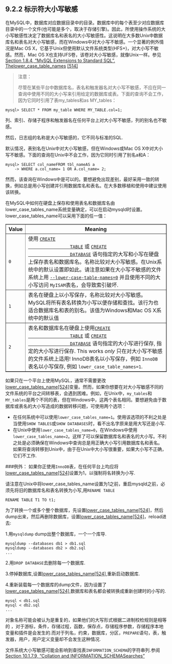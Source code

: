 ## 9.2.2 标示符大小写敏感

在MySQL中，数据库对应数据目录中的目录。数据库中的每个表至少对应数据库目录中的一个文件(也可能是多个，取决于存储引擎)。因此，所使用操作系统的大小写敏感性决定了数据库名和表名的大小写敏感性。这说明在大多数Unix中数据库名和表名对大小写敏感，而在Windows中对大小写不敏感。一个显著的例外情况是Mac OS X，它基于Unix但使用默认文件系统类型(HFS+)，对大小写不敏感。然而，Mac OS X也支持UFS卷，该卷对大小写敏感，就像Unix一样。参见[Section 1.8.4, “MySQL Extensions to Standard SQL”. Thelower_case_table_names]() [[514]]()


> 注意：
>  	
>  尽管在某些平台中数据库名，表名和触发器名对大小写不敏感，不应在同一查询中使用不同的大小写来引用给定的数据库或表。下面的查询不会工作，因为它同时引用了表my_tables和as MY_tables：

	mysql> SELECT * FROM my_table WHERE MY_TABLE.col=1;

列、索引、存储子程序和触发器名在任何平台上对大小写不敏感，列的别名也不敏感。

然后，日志组的名称是大小写敏感的，它不同与标准的SQL.


默认情况，表别名在Unix中对大小写敏感，但在Windows或Mac OS X中对大小写不敏感。下面的查询在Unix中不会工作，因为它同时引用了别名a和A：

	mysql> SELECT col_nameFROM tbl_nameAS a
	    -> WHERE a.col_name= 1 OR A.col_name= 2;


然而，该查询在Windows中是可以的。要想避免出现差别，最好采用一致的转换，例如总是用小写创建并引用数据库名和表名。在大多数移植和使用中建议使用该转换。

在MySQL中如何在硬盘上保存和使用表名和数据库名由lower_case_tables_name系统变量确定，可以在启动mysqld时设置。lower_case_tables_name可以采用下面的任一值：

<table summary="This table describes values for the
          lower_case_table_names
          system variable." border="1"><colgroup><col><col></colgroup><thead><tr><th scope="col">Value</th><th scope="col">Meaning</th></tr></thead><tbody><tr><td scope="row"><code class="literal">0</code></td><td>使用 <a class="link" href="create-table.html" title="13.1.17. CREATE TABLE Syntax"><code class="literal">CREATE
                TABLE</code></a> 或 <a class="link" href="create-database.html" title="13.1.10. CREATE DATABASE Syntax"><code class="literal">CREATE
                DATABASE</code></a> 语句指定的大写和小写在硬盘上保存表名和数据库名。名称比较对大小写敏感。在Unix系统中的默认设置即如此。请注意如果在大小写不敏感的文件系统上用
                <a class="link" href="server-system-variables.html#sysvar_lower_case_table_names"><code class="option">--lower-case-table-names=0</code></a>
               并且使用不同的大小写访问
                <code class="literal">MyISAM</code>表名，会导致索引破坏.</td></tr><tr><td scope="row"><code class="literal">1</code></td><td>表名在硬盘上以小写保存，名称比较对大小写敏感。MySQL将所有表名转换为小写以便存储和查找。该行为也适合数据库名和表的别名。该值为Windows和Mac OS X系统中的默认值</td></tr><tr><td scope="row"><code class="literal">2</code></td><td>表名和数据库名在硬盘上使用<a class="link" href="create-table.html" title="13.1.17. CREATE TABLE Syntax"><code class="literal">CREATE
                TABLE</code></a> 或 <a class="link" href="create-database.html" title="13.1.10. CREATE DATABASE Syntax"><code class="literal">CREATE
                DATABASE</code></a> 语句指定的大小写进行保存, 指定的大小写进行保存.  This works <span class="emphasis"><em>only</em></span> 只在对大小写不敏感的文件系统上适用! InnoDB表名以小写保存，例如
                <code class="literal">InnoDB</code> 表名以小写保存, 例如
				<code class="literal">lower_case_table_names=1</code>.</td></tr></tbody></table>
</div>

如果只在一个平台上使用MySQL，通常不需要更改[lower_case_tables_name]()[[524]]()变量。然而，如果你想要在对大小写敏感不同的文件系统的平台之间转移表，会遇到困难。例如，在Unix中，`my_tables`和`MY_tables`是两个不同的表，但在Windows中，这两个表名相同。要想避免由于数据库或表名的大小写造成的数据转移问题，可使用两个选项：

 
* 在任何系统中可以使用`lower_case_tables_name=1`。使用该选项的不利之处是当使用`SHOW TABLES`或`SHOW DATABASES`时，看不出名字原来是用大写还是小写.
* 在Unix中使用`lower_case_tables_name=0`，在Windows中使用`lower_case_tables_name=2`。这样了可以保留数据库名和表名的大小写。不利之处是必须确保在Windows中查询总是用正确大小写引用数据库名和表名。如果将查询转移到Unix中，由于在Unix中大小写很重要，如果大小写不正确，它们不工作.

###例外：
如果你正使用`InnoDB`表，在任何平台上均应将[lower_case_tables_name]()[[524]]()设置为1，以强制将名转换为小写.

请注意在Unix中将lower_case_tables_name设置为1之前，重启mysqld之前，必须先将旧的数据库名和表名转换为小写,用`RENAME TABLE`
	
	RENAME TABLE T1 TO t1;

为了转换一个或多个整个数据库，先设置[lower_case_tables_name]()[[524]]()，然后dump出来，然后再删除数据库，设置[lower_case_tables_name]()[[524]]()，reload进去:

1.用`mysqldump` dump出整个数据库，一个一个库导.
	
	mysqldump --databases db1 > db1.sql
	mysqldump --databases db2 > db2.sql
	...

2.用`DROP DATABASE`去删除每一个数据库.

3.停掉数据库,设置[lower_case_tables_name]()[[524]](),重新启动数据库.

4.重新装载每一个数据库的dump文件，因为设置了[lower_case_tables_name]()[[524]](),数据库和表名都会被转换成重新创建时的小写的.

	mysql < db1.sql
	mysql < db2.sql
	...

对象名称可能会被认为是重复的，如果他们的大写形式根据二进制校检规则是相等的
，对于游标，条件，存储过程，函数，保存点，存储程序参数，存储程序本地变量和插件是会发生的.而对于列名，约束，数据库，分区，`PREPARE`语句，表，触发器，用户，用户定义变量却不会发生这种情况.

文件系统大小写敏感可能会影响到查找表`INFORMATION_SCHEMA`的字符串列.参阅[Section 10.1.7.9, “Collation and INFORMATION_SCHEMASearches”]()


	
	